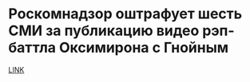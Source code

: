 # Роскомнадзор оштрафует шесть СМИ за публикацию видео рэп-баттла Оксимирона с Гнойным



[LINK](https://varlamov.ru/2522040.html)